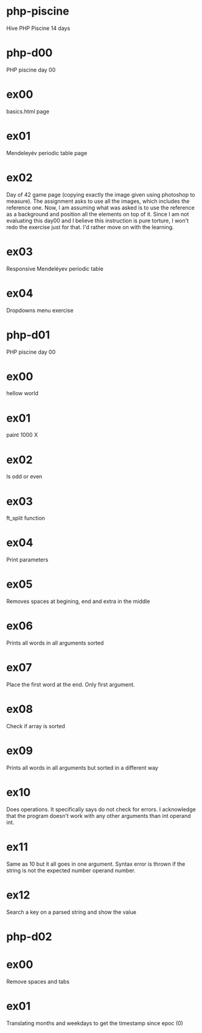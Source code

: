 # php-piscine
Hive PHP Piscine 14 days

# php-d00
PHP piscine day 00

# ex00
basics.html page

# ex01
Mendeleyév periodic table page

# ex02
Day of 42 game page (copying exactly the image given using photoshop to measure). The assignment asks to use all the images, which includes the reference one. Now, I am assuming what was asked is to use the reference as a background and position all the elements on top of it. Since I am not evaluating this day00 and I believe this instruction is pure torture, I won't redo the exercise just for that. I'd rather move on with the learning.

# ex03
Responsive Mendeléyev periodic table

# ex04
Dropdowns menu exercise

# php-d01
PHP piscine day 00

# ex00
hellow world

# ex01
paint 1000 X

# ex02
Is odd or even

# ex03
ft_split function

# ex04
Print parameters

# ex05
Removes spaces at begining, end and extra in the middle

# ex06
Prints all words in all arguments sorted

# ex07
Place the first word at the end. Only first argument.

# ex08
Check if array is sorted

# ex09
Prints all words in all arguments but sorted in a different way

# ex10
Does operations. It specifically says do not check for errors. I acknowledge that the program doesn't work with any other arguments than int operand int.

# ex11
Same as 10 but it all goes in one argument. Syntax error is thrown if the string is not the expected number operand number.

# ex12
Search a key on a parsed string and show the value

# php-d02

# ex00
Remove spaces and tabs

# ex01
Translating months and weekdays to get the timestamp since epoc (0)